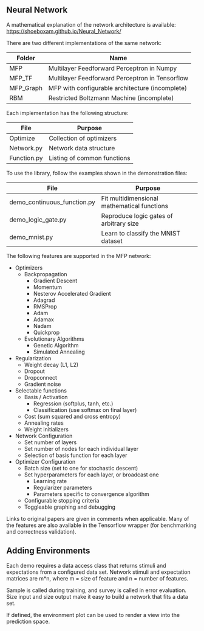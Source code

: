 ## Neural Network

A mathematical explanation of the network architecture is available:
https://shoeboxam.github.io/Neural_Network/

There are two different implementations of the same network:

|   Folder  |                       Name                      |
|-----------|-------------------------------------------------|
| MFP       | Multilayer Feedforward Perceptron in Numpy      |
| MFP_TF    | Multilayer Feedforward Perceptron in Tensorflow |
| MFP_Graph | MFP with configurable architecture (incomplete) |
| RBM       | Restricted Boltzmann Machine (incomplete)       |


Each implementation has the following structure:  

|     File    |           Purpose           |
|-------------|-----------------------------|
| Optimize    | Collection of optimizers    |
| Network.py  | Network data structure      |
| Function.py | Listing of common functions |

To use the library, follow the examples shown in the demonstration files:  

|             File            |                   Purpose                   |
|-----------------------------|---------------------------------------------|
| demo_continuous_function.py | Fit multidimensional mathematical functions |
| demo_logic_gate.py          | Reproduce logic gates of arbitrary size     |
| demo_mnist.py               | Learn to classify the MNIST dataset         |


The following features are supported in the MFP network:  
- Optimizers
    + Backpropagation
        * Gradient Descent
        * Momentum
        * Nesterov Accelerated Gradient
        * Adagrad
        * RMSProp
        * Adam
        * Adamax
        * Nadam
        * Quickprop
    + Evolutionary Algorithms
        * Genetic Algorithm
        * Simulated Annealing
- Regularization
    + Weight decay (L1, L2)
    + Dropout
    + Dropconnect
    + Gradient noise
- Selectable functions
    + Basis / Activation
        * Regression (softplus, tanh, etc.)
        * Classification (use softmax on final layer)
    + Cost (sum squared and cross entropy)
    + Annealing rates
    + Weight initializers
- Network Configuration
    + Set number of layers
    + Set number of nodes for each individual layer
    + Selection of basis function for each layer
- Optimizer Configuration
    + Batch size (set to one for stochastic descent)
    + Set hyperparameters for each layer, or broadcast one
        * Learning rate
        * Regularizer parameters
        * Parameters specific to convergence algorithm
    + Configurable stopping criteria
    + Toggleable graphing and debugging

Links to original papers are given in comments when applicable. Many of the features are also available in the Tensorflow wrapper (for benchmarking and correctness validation).


## Adding Environments  
Each demo requires a data access class that returns stimuli and expectations from a configured data set. Network stimuli and expectation matrices are m*n, where m = size of feature and n = number of features. 

Sample is called during training, and survey is called in error evaluation. 
Size input and size output make it easy to build a network that fits a data set.  

If defined, the environment plot can be used to render a view into the prediction space.
